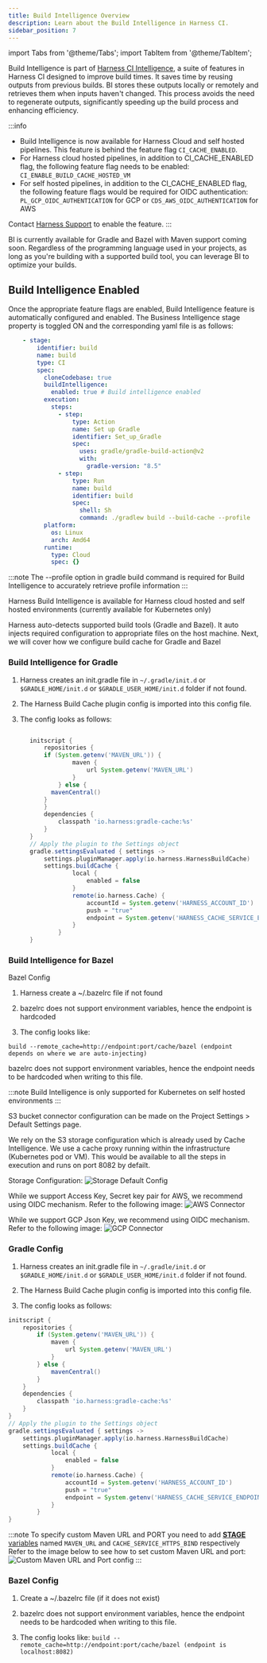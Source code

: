 ```yaml
---
title: Build Intelligence Overview
description: Learn about the Build Intelligence in Harness CI.
sidebar_position: 7
---
```


import Tabs from '@theme/Tabs';
import TabItem from '@theme/TabItem';

Build Intelligence is part of [Harness CI Intelligence](/docs/continuous-integration/get-started/harness-ci-intelligence), a suite of features in Harness CI designed to improve build times. It saves time by reusing outputs from previous builds. BI stores these outputs locally or remotely and retrieves them when inputs haven't changed. This process avoids the need to regenerate outputs, significantly speeding up the build process and enhancing efficiency.

:::info
* Build Intelligence is now available for Harness Cloud and self hosted pipelines. This feature is behind the feature flag `CI_CACHE_ENABLED`.
* For Harness cloud hosted pipelines, in addition to CI_CACHE_ENABLED flag, the following feature flag needs to be enabled: `CI_ENABLE_BUILD_CACHE_HOSTED_VM`
* For self hosted pipelines, in addition to the CI_CACHE_ENABLED flag, the following feature flags would be required for OIDC  authentication: `PL_GCP_OIDC_AUTHENTICATION` for GCP or `CDS_AWS_OIDC_AUTHENTICATION` for AWS

Contact [Harness Support](mailto:support@harness.io) to enable the feature.
:::


BI is currently available for Gradle and Bazel with Maven support coming soon. Regardless of the programming language used in your projects, as long as you're building with a supported build tool, you can leverage BI to optimize your builds.

## Build Intelligence Enabled

Once the appropriate feature flags are enabled, Build Intelligence feature is automatically configured and enabled. The Business Intelligence stage property is toggled ON and the corresponding yaml file is as follows:

```YAML
    - stage:
        identifier: build
        name: build
        type: CI
        spec:
          cloneCodebase: true
          buildIntelligence: 
            enabled: true # Build intelligence enabled
          execution:
            steps:
              - step:
                  type: Action
                  name: Set up Gradle
                  identifier: Set_up_Gradle
                  spec:
                    uses: gradle/gradle-build-action@v2
                    with:
                      gradle-version: "8.5"
              - step:
                  type: Run
                  name: build
                  identifier: build
                  spec:
                    shell: Sh
                    command: ./gradlew build --build-cache --profile
          platform:
            os: Linux
            arch: Amd64
          runtime:
            type: Cloud
            spec: {}

```
:::note
The --profile option in gradle build command is required for Build Intelligence to accurately retrieve profile information
:::

Harness Build Intelligence is available for Harness cloud hosted and self hosted environments (currently available for Kubernetes only)

<Tabs>
  <TabItem value="Cloud" label="Harness Cloud" default>

Harness auto-detects supported build tools (Gradle and Bazel). It auto injects required configuration to appropriate files on the host machine. Next, we will cover how we configure build cache for Gradle and Bazel

### Build Intelligence for Gradle
1. Harness creates an init.gradle file in `~/.gradle/init.d` or `$GRADLE_HOME/init.d` or `$GRADLE_USER_HOME/init.d` folder if not found.

2. The Harness Build Cache plugin config is imported into this config file.

3. The config looks as follows:
```groovy

      initscript {
          repositories {
          if (System.getenv('MAVEN_URL')) {
                  maven {
                      url System.getenv('MAVEN_URL')
                  }
              } else {
            mavenCentral()
          }       
          }
          dependencies {
              classpath 'io.harness:gradle-cache:%s'
          }
      }
      // Apply the plugin to the Settings object
      gradle.settingsEvaluated { settings ->
          settings.pluginManager.apply(io.harness.HarnessBuildCache)
          settings.buildCache {
                  local {
                      enabled = false
                  }
                  remote(io.harness.Cache) {
                      accountId = System.getenv('HARNESS_ACCOUNT_ID')
                      push = "true"
                      endpoint = System.getenv('HARNESS_CACHE_SERVICE_ENDPOINT')
                  }
              }
      }
  ```

  ### Build Intelligence for Bazel
  Bazel Config
1. Harness create a ~/.bazelrc file if not found

2. bazelrc does not support environment variables, hence the endpoint is hardcoded

3. The config looks like:

`build --remote_cache=http://endpoint:port/cache/bazel (endpoint depends on where we are auto-injecting)`

  bazelrc does not support environment variables, hence the endpoint needs to be hardcoded when writing to this file.
  </TabItem>

  <TabItem value="Self Hosted" label="Self Hosted" default>
  :::note
  Build Intelligence is only supported for Kubernetes on self hosted environments
  :::

  S3 bucket connector configuration can be made on the Project Settings > Default Settings page.

  We rely on the S3 storage configuration which is already used by Cache Intelligence.
  We use a cache proxy running within the infrastructure (Kubernetes pod or VM). This would be available to all the steps in execution and runs on port 8082 by defailt. 

  Storage Configuration:
  ![Storage Default Config](./static/s3-connector-config-default-settings-01.png)

  While we support Access Key, Secret key pair for AWS, we recommend using OIDC mechanism. Refer to the following image:
  ![AWS Connector](./static/aws-connector-mechanism-overview-01.png)

  While we support GCP Json Key, we recommend using OIDC mechanism. Refer to the following image:
  ![GCP Connector](./static/gcp-connector-mechanism-overview-01.png)


### Gradle Config
1. Harness creates an init.gradle file in `~/.gradle/init.d` or `$GRADLE_HOME/init.d` or `$GRADLE_USER_HOME/init.d` folder if not found.

2. The Harness Build Cache plugin config is imported into this config file.

3. The config looks as follows:

```groovy
initscript {
    repositories {
		if (System.getenv('MAVEN_URL')) {
            maven {
                url System.getenv('MAVEN_URL')
            }
        } else {
			mavenCentral()
		}       
    }
    dependencies {
        classpath 'io.harness:gradle-cache:%s'
    }
}
// Apply the plugin to the Settings object
gradle.settingsEvaluated { settings ->
    settings.pluginManager.apply(io.harness.HarnessBuildCache)
    settings.buildCache {
            local {
                enabled = false
            }
            remote(io.harness.Cache) {
                accountId = System.getenv('HARNESS_ACCOUNT_ID')
                push = "true"
                endpoint = System.getenv('HARNESS_CACHE_SERVICE_ENDPOINT')
            }
        }
}
```
:::note
To specify custom Maven URL and PORT you need to add [**STAGE** variables](/docs/platform/pipelines/add-a-stage/#stage-variables) named `MAVEN_URL` and `CACHE_SERVICE_HTTPS_BIND` respectively
Refer to the image below to see how to set custom Maven URL and port:
![Custom Maven URL and Port config](./static/custom-maven-url-port-config-overview-01.png)
:::

### Bazel Config
1. Create a ~/.bazelrc file (if it does not exist)

2. bazelrc does not support environment variables, hence the endpoint needs to be hardcoded when writing to this file.

3. The config looks like:
`build --remote_cache=http://endpoint:port/cache/bazel (endpoint is localhost:8082)`
  </TabItem>
</Tabs>